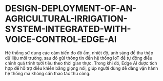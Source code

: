 # DESIGN-DEPLOYMENT-OF-AN-AGRICULTURAL-IRRIGATION-SYSTEM-INTEGRATED-WITH-VOICE-CONTROL-EDGE-AI
Hệ thống sử dụng các cảm biến đo độ ẩm, nhiệt độ, ánh sáng để thu thập dữ liệu môi trường, sau đó gửi thông tin đến hệ thống IoT để tự động điều chỉnh quá trình tưới tiêu theo thời gian thực. Trong khi đó, Edge AI được tích hợp để hỗ trợ điều khiển bằng giọng nói, giúp người dùng dễ dàng vận hành hệ thống mà không cần thao tác thủ công.

